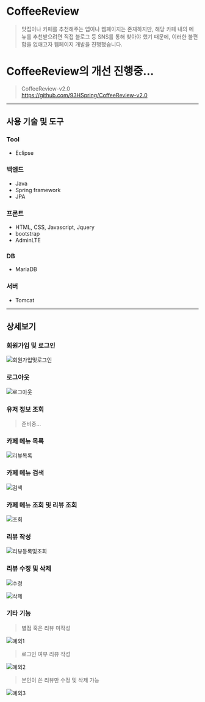 # CoffeeReview
> 맛집이나 카페를 추천해주는 앱이나 웹페이지는 존재하지만, 해당 카페 내의 메뉴를 추천받으려면 직접 블로그 등 SNS를 통해 찾아야 했기 때문에, 이러한 불편함을 없애고자 웹페이지 개발을 진행했습니다.

# CoffeeReview의 개선 진행중...
> CoffeeReview-v2.0 <br>
> https://github.com/93HSpring/CoffeeReview-v2.0

******************************

## 사용 기술 및 도구
### Tool
- Eclipse

### 백엔드
- Java
- Spring framework
- JPA

### 프론트
- HTML, CSS, Javascript, Jquery
- bootstrap
- AdminLTE

### DB
- MariaDB

### 서버
- Tomcat

******************************

## 상세보기

### 회원가입 및 로그인

![회원가입및로그인](https://user-images.githubusercontent.com/52192543/97363326-bfd64480-18e5-11eb-9a8f-79b7632e8030.gif)


### 로그아웃

![로그아웃](https://user-images.githubusercontent.com/52192543/97363358-ce246080-18e5-11eb-8aae-e007da3ea5ef.gif)


### 유저 정보 조회

> 준비중...


### 카페 메뉴 목록

![리뷰목록](https://user-images.githubusercontent.com/52192543/97363408-e0060380-18e5-11eb-9479-903382a7e5d0.gif)


### 카페 메뉴 검색

![검색](https://user-images.githubusercontent.com/52192543/97363283-b056fb80-18e5-11eb-9a35-84ae9909005b.gif)


### 카페 메뉴 조회 및 리뷰 조회

![조회](https://user-images.githubusercontent.com/52192543/97363495-05930d00-18e6-11eb-9c7d-f4b757b28988.gif)


### 리뷰 작성

![리뷰등록및조회](https://user-images.githubusercontent.com/52192543/97363536-15125600-18e6-11eb-9262-ccc3d852ce4c.gif)


### 리뷰 수정 및 삭제

![수정](https://user-images.githubusercontent.com/52192543/97363586-265b6280-18e6-11eb-9975-498a03156f79.gif)

![삭제](https://user-images.githubusercontent.com/52192543/97363589-28252600-18e6-11eb-80d1-009e70555b5d.gif)


### 기타 기능

> 별점 혹은 리뷰 미작성

![예외1](https://user-images.githubusercontent.com/52192543/97363673-4a1ea880-18e6-11eb-899b-a8892be59b07.gif)

> 로그인 여부 리뷰 작성

![예외2](https://user-images.githubusercontent.com/52192543/97363751-628ec300-18e6-11eb-97d7-8790d7edf7ef.gif)

> 본인이 쓴 리뷰만 수정 및 삭제 가능

![예외3](https://user-images.githubusercontent.com/52192543/97363790-6fabb200-18e6-11eb-9234-46923fd82645.gif)


